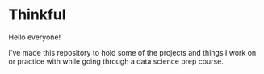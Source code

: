 # Thinkful

Hello everyone!

I've made this repository to hold some of the projects and things 
I work on or practice with while going through a data science prep course.
